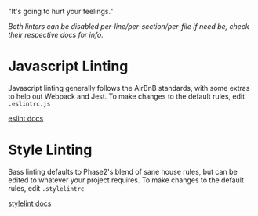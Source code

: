 "It's going to hurt your feelings."

_Both linters can be disabled per-line/per-section/per-file if need be, check their respective docs for info._

# Javascript Linting
Javascript linting generally follows the AirBnB standards, with some extras to help out Webpack and Jest.
To make changes to the default rules, edit `.eslintrc.js` 

[eslint docs](http://eslint.org/docs/rules/)


# Style Linting
Sass linting defaults to Phase2's blend of sane house rules, but can be edited to whatever your project requires.
To make changes to the default rules, edit `.stylelintrc`

[stylelint docs](http://stylelint.io/user-guide/)
